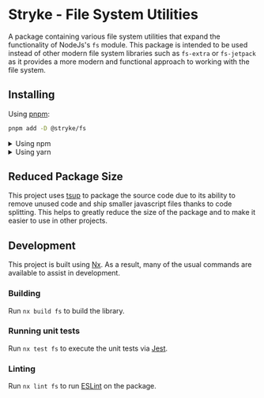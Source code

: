 <!-- START header -->
<!-- END header -->

# Stryke - File System Utilities

A package containing various file system utilities that expand the functionality
of NodeJs's `fs` module. This package is intended to be used instead of other
modern file system libraries such as `fs-extra` or `fs-jetpack` as it provides a
more modern and functional approach to working with the file system.

<!-- START doctoc -->
<!-- END doctoc -->

## Installing

Using [pnpm](http://pnpm.io):

```bash
pnpm add -D @stryke/fs
```

<details>
  <summary>Using npm</summary>

```bash
npm install -D @stryke/fs
```

</details>

<details>
  <summary>Using yarn</summary>

```bash
yarn add -D @stryke/fs
```

</details>

## Reduced Package Size

This project uses [tsup](https://tsup.egoist.dev/) to package the source code
due to its ability to remove unused code and ship smaller javascript files
thanks to code splitting. This helps to greatly reduce the size of the package
and to make it easier to use in other projects.

## Development

This project is built using [Nx](https://nx.dev). As a result, many of the usual
commands are available to assist in development.

### Building

Run `nx build fs` to build the library.

### Running unit tests

Run `nx test fs` to execute the unit tests via [Jest](https://jestjs.io).

### Linting

Run `nx lint fs` to run [ESLint](https://eslint.org/) on the package.

<!-- START footer -->
<!-- END footer -->
